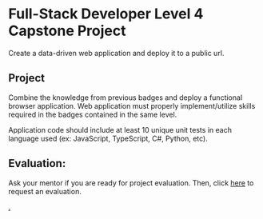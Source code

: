 # Full-Stack Developer Level 4 Capstone Project

Create a data-driven web application and deploy it to a public url.

## Project

Combine the knowledge from previous badges and deploy a functional browser application. Web application must properly implement/utilize skills required in the badges contained in the same level.

Application code should include at least 10 unique unit tests in each language used (ex: JavaScript, TypeScript, C#, Python, etc). 

## Evaluation:

Ask your mentor if you are ready for project evaluation. Then, click [here](https://webdev.codex.academy/capstone4) to request an evaluation.

[.](level-4)